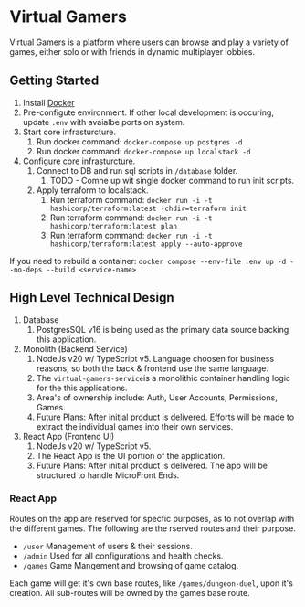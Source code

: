 # Virtual Gamers

Virtual Gamers is a platform where users can browse and play a variety of games, either solo or with friends in dynamic multiplayer lobbies.

## Getting Started

1. Install [Docker](https://www.docker.com)
2. Pre-configute environment. If other local development is occuring, update `.env` with avaialbe ports on system.
3. Start core infrasturcture.
    1. Run docker command: `docker-compose up postgres -d`
    1. Run docker command: `docker-compose up localstack -d`
4. Configure core infrasturcture.
    1. Connect to DB and run sql scripts in `/database` folder.
        1. TODO - Comne up wit single docker command to run init scripts.
    2. Apply terraform to localstack.
        1. Run terraform command: `docker run -i -t hashicorp/terraform:latest -chdir=terraform init `
        2. Run terraform command: `docker run -i -t hashicorp/terraform:latest plan`
        3. Run terraform command: `docker run -i -t hashicorp/terraform:latest apply --auto-approve`
    
If you need to rebuild a container: `docker compose --env-file .env up -d --no-deps --build <service-name>`

## High Level Technical Design

1. Database
    1. PostgresSQL v16 is being used as the primary data source backing this application.
2. Monolith (Backend Service)
    1. NodeJs v20 w/ TypeScript v5. Language choosen for business reasons, so both the back & frontend use the same language.
    1. The `virtual-gamers-service`is a monolithic container handling logic for the this applications.
    3. Area's of ownership include: Auth, User Accounts, Permissions, Games.
    4. Future Plans: After initial product is delivered. Efforts will be made to extract the individual games into their own services.
3. React App (Frontend UI)
    1. NodeJs v20 w/ TypeScript v5.
    1. The React App is the UI portion of the application.
    1. Future Plans: After initial product is delivered. The app will be structured to handle MicroFront Ends.

### React App

Routes on the app are reserved for specfic purposes, as to not overlap with the different games.
The following are the rserved routes and their purpose.
* `/user` Management of users & their sessions.
* `/admin` Used for all configurations and health checks.
* `/games` Game Mangement and browsing of game catalog.

Each game will get it's own base routes, like `/games/dungeon-duel`, upon it's creation.
All sub-routes will be owned by the games base route.